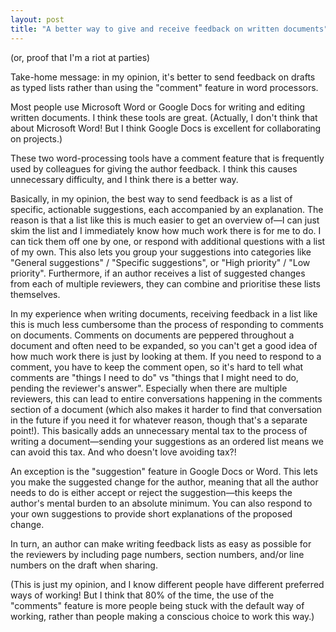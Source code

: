 ```yaml
---  
layout: post  
title: "A better way to give and receive feedback on written documents"  
---  
```


(or, proof that I'm a riot at parties)  

Take-home message: in my opinion, it's better to send feedback on drafts as typed lists rather than using the "comment" feature in word processors.  

Most people use Microsoft Word or Google Docs for writing and editing written documents. I think these tools are great. (Actually, I don't think that about Microsoft Word! But I think Google Docs is excellent for collaborating on projects.)  

These two word-processing tools have a comment feature that is frequently used by colleagues for giving the author feedback. I think this causes unnecessary difficulty, and I think there is a better way.  

Basically, in my opinion, the best way to send feedback is as a list of specific, actionable suggestions, each accompanied by an explanation. The reason is that a list like this is much easier to get an overview of—I can just skim the list and I immediately know how much work there is for me to do. I can tick them off one by one, or respond with additional questions with a list of my own. This also lets you group your suggestions into categories like "General suggestions" / "Specific suggestions", or "High priority" / "Low priority". Furthermore, if an author receives a list of suggested changes from each of multiple reviewers, they can combine and prioritise these lists themselves.  

In my experience when writing documents, receiving feedback in a list like this is much less cumbersome than the process of responding to comments on documents. Comments on documents are peppered throughout a document and often need to be expanded, so you can't get a good idea of how much work there is just by looking at them. If you need to respond to a comment, you have to keep the comment open, so it's hard to tell what comments are "things I need to do" vs "things that I might need to do, pending the reviewer's answer". Especially when there are multiple reviewers, this can lead to entire conversations happening in the comments section of a document (which also makes it harder to find that conversation in the future if you need it for whatever reason, though that's a separate point!). This basically adds an unnecessary mental tax to the process of writing a document—sending your suggestions as an ordered list means we can avoid this tax. And who doesn't love avoiding tax?!  

An exception is the "suggestion" feature in Google Docs or Word. This lets you make the suggested change for the author, meaning that all the author needs to do is either accept or reject the suggestion—this keeps the author's mental burden to an absolute minimum. You can also respond to your own suggestions to provide short explanations of the proposed change.  

In turn, an author can make writing feedback lists as easy as possible for the reviewers by including page numbers, section numbers, and/or line numbers on the draft when sharing.  

(This is just my opinion, and I know different people have different preferred ways of working! But I think that 80% of the time, the use of the "comments" feature is more people being stuck with the default way of working, rather than people making a conscious choice to work this way.)  
